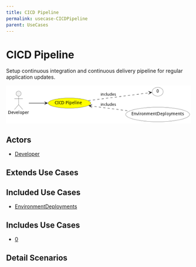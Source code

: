 ```yaml
---
title: CICD Pipeline
permalink: usecase-CICDPipeline
parent: UseCases
---
```

# CICD Pipeline

Setup continuous integration and continuous delivery pipeline for regular application updates.

![Activities Diagram](./Activities.png)

## Actors

* [Developer](actor-developer)





## Extends Use Cases





## Included Use Cases

* [EnvironmentDeployments](usecase-EnvironmentDeployments)



## Includes Use Cases

* [0](usecase-0)
  

## Detail Scenarios





